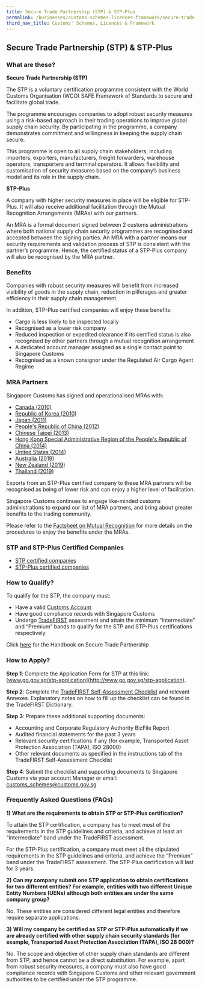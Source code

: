 ```yaml
---
title: Secure Trade Partnership (STP) & STP-Plus
permalink: /businesses/customs-schemes-licences-framework/secure-trade-partnership-stp
third_nav_title: Customs' Schemes, Licences & Framework
---
```


## Secure Trade Partnership (STP) & STP-Plus

### What are these?

**Secure Trade Partnership (STP)**

The STP is a voluntary certification programme consistent with the World Customs Organisation (WCO) SAFE Framework of Standards to secure and facilitate global trade.

The programme encourages companies to adopt robust security measures using a risk-based approach in their trading operations to improve global supply chain security. By participating in the programme, a company demonstrates commitment and willingness in keeping the supply chain secure.

This programme is open to all supply chain stakeholders, including importers, exporters, manufacturers, freight forwarders, warehouse operators, transporters and terminal operators. It allows flexibility and customisation of security measures based on the company’s business model and its role in the supply chain.

**STP-Plus**

A company with higher security measures in place will be eligible for STP-Plus. It will also receive additional facilitation through the Mutual Recognition Arrangements (MRAs) with our partners.

An MRA is a formal document signed between 2 customs administrations where both national supply chain security programmes are recognised and accepted between the signing parties. An MRA with a partner means our security requirements and validation process of STP is consistent with the partner’s programme. Hence, the certified status of a STP-Plus company will also be recognised by the MRA partner.

### Benefits

Companies with robust security measures will benefit from increased visibility of goods in the supply chain, reduction in pilferages and greater efficiency in their supply chain management.

In addition, STP-Plus certified companies will enjoy these benefits:

-   Cargo is less likely to be inspected locally
-   Recognised as a lower risk company
-   Reduced inspection or expedited clearance if its certified status is also recognised by other partners through a mutual recognition arrangement
-   A dedicated account manager assigned as a single contact point to Singapore Customs
-   Recognised as a known consignor under the Regulated Air Cargo Agent Regime

### MRA Partners

Singapore Customs has signed and operationalised MRAs with:

-   [Canada (2010)](/documents/businesses/mediarelease-scsignsmras.pdf)
-   [Republic of Korea (2010)](/documents/businesses/mediarelease-scsignsmras-(1).pdf)
-   [Japan (2011)](/documents/businesses/sinjpnmramediarelease-website.pdf)
-   [People's Republic of China (2012)](/documents/businesses/chinasporemramediarelease-webcopy-2.pdf)
-   [Chinese Taipei (2013)](/documents/businesses/tsmracircular.pdf)
-   [Hong Kong Special Administrative Region of the People's Republic of China (2014)](/documents/businesses/mediarelease27jun2014.pdf)
-   [United States (2014)](/documents/businesses/media-release-1dec14.pdf)
-   [Australia (2019)](/documents/businesses/sgp-aus-mra.pdf)
-   [New Zealand (2019)](/news-and-media/circulars/2019-07-25-Circular122019.pdf)
-   [Thailand (2019)](/news-and-media/circulars/2019-08-26-Circular162019.pdf)

Exports from an STP-Plus certified company to these MRA partners will be recognised as being of lower risk and can enjoy a higher level of facilitation.

Singapore Customs continues to engage like-minded customs administrations to expand our list of MRA partners, and bring about greater benefits to the trading community.

Please refer to the  [Factsheet on Mutual Recognition](/documents/businesses/factsheet-on-mutual-recognition-oct-2019.pdf)  for more details on the procedures to enjoy the benefits under the MRAs.

### STP and STP-Plus Certified Companies

-   [STP certified companies](/documents/businesses/stp-companies-060320-latest.pdf)
-   [STP-Plus certified companies](/documents/businesses/stpplus-companies-as-of-061119.pdf)

### How to Qualify?

To qualify for the STP, the company must:

-   Have a valid  [Customs Account](/businesses/registration-matters/registration-procedures/activate-customs-account)
-   Have good compliance records with Singapore Customs
-   Undergo  [TradeFIRST](/businesses/customs-schemes-licences-framework/trade-first) assessment and attain the minimum “Intermediate” and “Premium” bands to qualify for the STP and STP-Plus certifications respectively

Click  [here](/documents/businesses/stp-handbook-may-2019.pdf) for the Handbook on Secure Trade Partnership

### How to Apply?

**Step 1**: Complete the Application Form for STP at this link:  [www.go.gov.sg/stp-application](http://www.go.gov.sg/stp-application).

**Step 2**: Complete the  [TradeFIRST Self-Assessment Checklist](/documents/businesses/31May2019-final-TradeFIRST-SelfAssessment-Checklist-approved.xlsx) and relevant Annexes. Explanatory notes on how to fill up the checklist can be found in the TradeFIRST Dictionary.

**Step 3**: Prepare these additional supporting documents:

-   Accounting and Corporate Regulatory Authority BizFile Report
-   Audited financial statements for the past 3 years
-   Relevant security certifications if any (for example, Transported Asset Protection Association (TAPA), ISO 28000)
-   Other relevant documents as specified in the instructions tab of the TradeFIRST Self-Assessment Checklist

**Step 4**: Submit the checklist and supporting documents to Singapore Customs via your account Manager or email: [customs_schemes@customs.gov.sg](mailto:customs_schemes@customs.gov.sg)

### Frequently Asked Questions (FAQs)

**1)** **What are the requirements to obtain STP or STP-Plus certification?**

To attain the STP certification, a company has to meet most of the requirements in the STP guidelines and criteria, and achieve at least an “Intermediate” band under the TradeFIRST assessment.

For the STP-Plus certification, a company must meet all the stipulated requirements in the STP guidelines and criteria, and achieve the “Premium” band under the TradeFIRST assessment. The STP-Plus certification will last for 3 years.

**2)** **Can my company submit one STP application to obtain certifications for two different entities? For example, entities with two different Unique Entity Numbers (UENs) although both entities are under the same company group?**

No. These entities are considered different legal entities and therefore require separate applications.

**3)** **Will my company be certified as STP or STP-Plus automatically if we are already certified with other supply chain security standards (for example, Transported Asset Protection Association (TAPA), ISO 28 000)?**

No. The scope and objective of other supply chain standards are different from STP, and hence cannot be a direct substitution. For example, apart from robust security measures, a company must also have good compliance records with Singapore Customs and other relevant government authorities to be certified under the STP programme.
